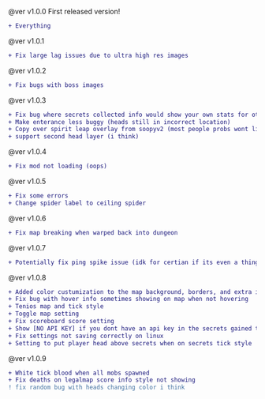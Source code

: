 @ver v1.0.0
First released version!
```diff
+ Everything
```

@ver v1.0.1
```diff
+ Fix large lag issues due to ultra high res images
```

@ver v1.0.2
```diff
+ Fix bugs with boss images
```

@ver v1.0.3
```diff
+ Fix bug where secrets collected info would show your own stats for other players
+ Make enterance less buggy (heads still in incorrect location)
+ Copy over spirit leap overlay from soopyv2 (most people probs wont like the overlay)
+ support second head layer (i think)
```

@ver v1.0.4
```diff
+ Fix mod not loading (oops)
```

@ver v1.0.5
```diff
+ Fix some errors
+ Change spider label to ceiling spider
```

@ver v1.0.6
```diff
+ Fix map breaking when warped back into dungeon
```

@ver v1.0.7
```diff
+ Potentially fix ping spike issue (idk for certian if its even a thing but better safe than sorry lol)
```

@ver v1.0.8
```diff
+ Added color custumization to the map background, borders, and extra info section. (thenose2003)
+ Fix bug with hover info sometimes showing on map when not hovering
+ Tenios map and tick style
+ Toggle map setting
+ Fix scoreboard score setting
+ Show [NO API KEY] if you dont have an api key in the secrets gained this run text
+ Fix settings not saving correctly on linux
+ Setting to put player head above secrets when on secrets tick style
```

@ver v1.0.9
```diff
+ White tick blood when all mobs spawned
+ Fix deaths on legalmap score info style not showing
! fix random bug with heads changing color i think
```